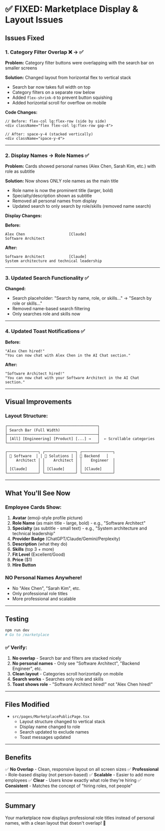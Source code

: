 # ✅ FIXED: Marketplace Display & Layout Issues

## Issues Fixed

### 1. Category Filter Overlap ❌ → ✅
**Problem:** Category filter buttons were overlapping with the search bar on smaller screens

**Solution:** Changed layout from horizontal flex to vertical stack
- Search bar now takes full width on top
- Category filters on a separate row below
- Added `flex-shrink-0` to prevent button squishing
- Added horizontal scroll for overflow on mobile

**Code Changes:**
```tsx
// Before: flex-col lg:flex-row (side by side)
<div className="flex flex-col lg:flex-row gap-4">

// After: space-y-4 (stacked vertically)
<div className="space-y-4">
```

---

### 2. Display Names → Role Names ✅

**Problem:** Cards showed personal names (Alex Chen, Sarah Kim, etc.) with role as subtitle

**Solution:** Now shows ONLY role names as the main title
- Role name is now the prominent title (larger, bold)
- Specialty/description shown as subtitle
- Removed all personal names from display
- Updated search to only search by role/skills (removed name search)

**Display Changes:**

**Before:**
```
Alex Chen                    [Claude]
Software Architect
```

**After:**
```
Software Architect           [Claude]
System architecture and technical leadership
```

---

### 3. Updated Search Functionality ✅

**Changed:**
- Search placeholder: "Search by name, role, or skills..." → "Search by role or skills..."
- Removed name-based search filtering
- Only searches role and skills now

---

### 4. Updated Toast Notifications ✅

**Before:**
```
"Alex Chen hired!"
"You can now chat with Alex Chen in the AI Chat section."
```

**After:**
```
"Software Architect hired!"
"You can now chat with your Software Architect in the AI Chat section."
```

---

## Visual Improvements

### Layout Structure:
```
┌─────────────────────────────────────────┐
│ Search Bar (Full Width)                 │
├─────────────────────────────────────────┤
│ [All] [Engineering] [Product] [...] →   │  ← Scrollable categories
└─────────────────────────────────────────┘

┌──────────────┐ ┌──────────────┐ ┌──────────────┐
│ 👤 Software  │ │ 👤 Solutions │ │ 👤 Backend   │
│    Architect │ │    Architect │ │    Engineer  │
│              │ │              │ │              │
│ [Claude]     │ │ [Claude]     │ │ [Claude]     │
└──────────────┘ └──────────────┘ └──────────────┘
```

---

## What You'll See Now

### Employee Cards Show:
1. **Avatar** (emoji-style profile picture)
2. **Role Name** (as main title - large, bold) - e.g., "Software Architect"
3. **Specialty** (as subtitle - small text) - e.g., "System architecture and technical leadership"
4. **Provider Badge** (ChatGPT/Claude/Gemini/Perplexity)
5. **Description** (what they do)
6. **Skills** (top 3 + more)
7. **Fit Level** (Excellent/Good)
8. **Price** ($1)
9. **Hire Button**

### NO Personal Names Anywhere!
- No "Alex Chen", "Sarah Kim", etc.
- Only professional role titles
- More professional and scalable

---

## Testing

```bash
npm run dev
# Go to /marketplace
```

### ✅ Verify:
1. **No overlap** - Search bar and filters are stacked nicely
2. **No personal names** - Only see "Software Architect", "Backend Engineer", etc.
3. **Clean layout** - Categories scroll horizontally on mobile
4. **Search works** - Searches only role and skills
5. **Toast shows role** - "Software Architect hired!" not "Alex Chen hired!"

---

## Files Modified

- `src/pages/MarketplacePublicPage.tsx`
  - Layout structure changed to vertical stack
  - Display name changed to role
  - Search updated to exclude names
  - Toast messages updated

---

## Benefits

✅ **No Overlap** - Clean, responsive layout on all screen sizes
✅ **Professional** - Role-based display (not person-based)
✅ **Scalable** - Easier to add more employees
✅ **Clear** - Users know exactly what role they're hiring
✅ **Consistent** - Matches the concept of "hiring roles, not people"

---

## Summary

Your marketplace now displays professional role titles instead of personal names, with a clean layout that doesn't overlap! 🎉
